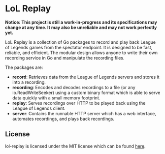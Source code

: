# LoL Replay

**Notice: This project is still a work-in-progress and its specifications may change at any time. It may also be unreliable and may not work perfectly yet.**

LoL Replay is a collection of Go packages to record and play back League of Legends games from the spectator endpoint. It is designed to be fast, reliable, and efficient. The modular design allows anyone to write their own recording service in Go and manipulate the recording files.

The packages are:
- **record**: Retrieves data from the League of Legends servers and stores it into a recording.
- **recording**: Encodes and decodes recordings to a file (or any io.ReadWriteSeeker) using a custom binary format which is able to serve data quickly with a small memory footprint.
- **replay**: Serves recordings over HTTP to be played back using the League of Legends client.
- **server**: Contains the runnable HTTP server which has a web interface, automates recordings, and plays back recordings.

## License
lol-replay is licensed under the MIT license which can be found [here](/LICENSE).
